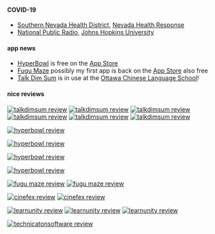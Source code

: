 #### COVID-19
* <a href="https://www.southernnevadahealthdistrict.org/">Southern Nevada Health District</a>, <a href="https://nvhealthresponse.nv.gov/">Nevada Health Response</a>
* <a href="https://www.npr.org/sections/health-shots/2020/09/01/816707182/map-tracking-the-spread-of-the-coronavirus-in-the-u-s">National Public Radio</a>, <a href="https://coronavirus.jhu.edu/">Johns Hopkins University</a>

#### app news
* [HyperBowl](http://hyperbowl.fun/) is free on the [App Store](https://apps.apple.com/us/app/hyperbowl/id344209253)
* [Fugu Maze](https://technicat.itch.io/fugumaze) possibly my first app is back on the [App Store](https://apps.apple.com/us/app/fugu-maze/id295808255) also free
* [Talk Dim Sum](http://talkdimsum.com/) is in use at the [Ottawa Chinese Language School](https://www.ocls-ottawa.ca/)!

#### nice reviews

[![talkdimsum review](/images/talkdimsum/appstore/talkdimsum-4-18-2020.png)](https://apps.apple.com/us/app/talk-dim-sum/id953929066)
[![talkdimsum review](/images/talkdimsum/appstore/talkdimsum-3-12-2019.png)](https://apps.apple.com/us/app/talk-dim-sum/id953929066)
[![talkdimsum review](/images/talkdimsum/appstore/talkdimsum-1-03-2019.png)](https://apps.apple.com/us/app/talk-dim-sum/id953929066)
[![talkdimsum review](/images/talkdimsum/appstore/talkdimsum-7-10-2018.png)](https://apps.apple.com/us/app/talk-dim-sum/id953929066)
[![talkdimsum review](/images/talkdimsum/appstore/talkdimsum-3-15-2018.png)](https://apps.apple.com/us/app/talk-dim-sum/id953929066)
[![talkdimsum review](/images/talkdimsum/appstore/talkdimsum-8-11-2017.png)](https://apps.apple.com/us/app/talk-dim-sum/id953929066)

[![hyperbowl review](/images/hyperbowl/appstore/8-21-2020.png)](https://apps.apple.com/us/app/hyperbowl/id344209253)
<!-- [![hyperbowl review](/images/hyperbowl/appstore/3-23-2020.png)](https://apps.apple.com/us/app/hyperbowl/id344209253) -->
[![hyperbowl review](/images/hyperbowl/appstore/11-05-2017.png)](https://apps.apple.com/us/app/hyperbowl/id344209253)
<!-- [![hyperbowl review](/images/hyperbowl/appstore/1-20-2015.png)](https://apps.apple.com/us/app/hyperbowl/id344209253)
[![hyperbowl review](/images/hyperbowl/appstore/7-03-2014.png)](https://apps.apple.com/us/app/hyperbowl/id344209253)
[![hyperbowl review](/images/hyperbowl/appstore/4-29-2014.png)](https://apps.apple.com/us/app/hyperbowl/id344209253)  -->
[![hyperbowl review](/images/hyperbowl/appstore/01-16-2013.png)](https://apps.apple.com/us/app/hyperbowl/id344209253)
<!-- [![hyperbowl review](/images/hyperbowl/appstore/3-19-2011.png)](https://apps.apple.com/us/app/hyperbowl/id344209253) -->

<!-- [![hyperbowl review](/images/hyperbowl/steam/11-8-2020.png)](https://store.steampowered.com/app/847530/HyperBowl/)
[![hyperbowl review](/images/hyperbowl/steam/10-31-2020.png)](https://store.steampowered.com/app/847530/HyperBowl/) -->
[![hyperbowl review](/images/hyperbowl/steam/3-26-2020.png)](https://store.steampowered.com/app/847530/HyperBowl/)
<!-- [![hyperbowl review](/images/hyperbowl/steam/12-1-2019.png)](https://store.steampowered.com/app/847530/HyperBowl/)
[![hyperbowl review](/images/hyperbowl/steam/8-31-2019.png)](https://store.steampowered.com/app/847530/HyperBowl/)
[![hyperbowl review](/images/hyperbowl/steam/10-3-2018.png)](https://store.steampowered.com/app/847530/HyperBowl/) -->

[![fugu maze review](/images/fugumaze/6-13-2011.png)](https://apps.apple.com/us/app/fugu-maze/id295808255)
[![fugu maze review](/images/fugumaze/6-20-2010.png)](https://apps.apple.com/us/app/fugu-maze/id295808255)

[![cinefex review](/images/cinefex/appstore/3-10-2020.png)](https://apps.apple.com/us/app/cinefex/id512379220)
[![cinefex review](/images/cinefex/appstore/4-17-2018.png)](https://apps.apple.com/us/app/cinefex/id512379220)

[![learnunity review](/images/learnunity/reviews/ivokunzler.png)](https://www.amazon.com/Learn-Unity-Development-Technology-Action/dp/1430248750)
[![learnunity review](/images/learnunity/reviews/vincenttse.png)](https://www.amazon.com/Learn-Unity-Development-Technology-Action/dp/1430248750) 
[![learnunity review](/images/learnunity/reviews/shmosef.png)](https://www.amazon.com/Learn-Unity-Development-Technology-Action/dp/1430248750)

[![technicatonsoftware review](/images/technicatonsoftware/reviews/technicatonsoftwarereview.png)](https://smile.amazon.com/Technicat-Software-Philip-Chu/dp/1082483958)
